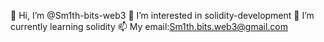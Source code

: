 👋 Hi, I’m @Sm1th-bits-web3
👀 I’m interested in solidity-development
🌱 I’m currently learning solidity
📫 My email:Sm1th.bits.web3@gmail.com
